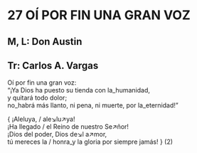# 27 OÍ POR FIN UNA GRAN VOZ

## M, L: Don Austin
## Tr: Carlos A. Vargas

Oí por fin una gran voz:  
“¡Ya Dios ha puesto su tienda con la_humanidad,  
y quitará todo dolor;  
no_habrá más llanto, ni pena, ni muerte, por la_eternidad!”  

{ ¡Aleluya, / ale↘lu↗ya!  
¡Ha llegado / el Reino de nuestro Se↗ñor!  
¡Dios del poder, Dios de↘l a↗mor,  
tú mereces la / honra_y la gloria por siempre jamás! } (2)  

